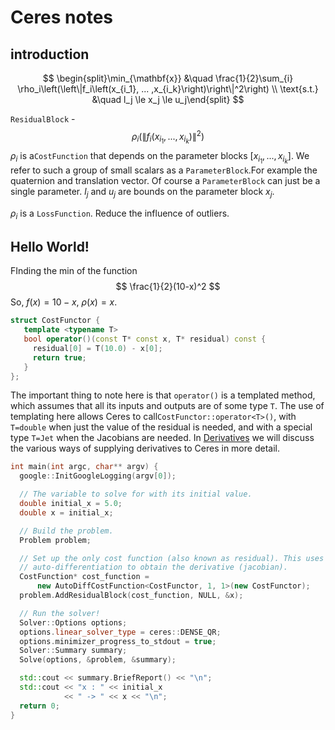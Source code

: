# Ceres notes

## introduction

$$
\begin{split}\min_{\mathbf{x}} &\quad \frac{1}{2}\sum_{i} \rho_i\left(\left\|f_i\left(x_{i_1}, ... ,x_{i_k}\right)\right\|^2\right) \\
\text{s.t.} &\quad l_j \le x_j \le u_j\end{split}
$$

`ResidualBlock` - 
$$
\rho_i\left(\left\|f_i\left(x_{i_1}, ... ,x_{i_k}\right)\right\|^2\right)
$$
$\rho_i$ is a`CostFunction` that depends on the parameter blocks $\left[x_{i_1},... , x_{i_k}\right]$. We refer to such a group of small scalars as a `ParameterBlock`.For example the quaternion and translation vector. Of course a `ParameterBlock` can just be a single parameter. $l_j$ and $u_j$ are bounds on the parameter block $x_j$.

$\rho_i$ is a `LossFunction`. Reduce the influence of outliers.

## Hello World!

FInding the min of the function
$$
\frac{1}{2}(10-x)^2
$$
So, $f(x) = 10 -x$, $\rho(x) = x$.

```cpp
struct CostFunctor {
   template <typename T>
   bool operator()(const T* const x, T* residual) const {
     residual[0] = T(10.0) - x[0];
     return true;
   }
};
```



The important thing to note here is that `operator()` is a templated method, which assumes that all its inputs and outputs are of some type `T`. The use of templating here allows Ceres to call`CostFunctor::operator<T>()`, with `T=double` when just the value of the residual is needed, and with a special type `T=Jet` when the Jacobians are needed. In [Derivatives](http://ceres-solver.org/nnls_tutorial.html#section-derivatives) we will discuss the various ways of supplying derivatives to Ceres in more detail.

```Cpp
int main(int argc, char** argv) {
  google::InitGoogleLogging(argv[0]);

  // The variable to solve for with its initial value.
  double initial_x = 5.0;
  double x = initial_x;

  // Build the problem.
  Problem problem;

  // Set up the only cost function (also known as residual). This uses
  // auto-differentiation to obtain the derivative (jacobian).
  CostFunction* cost_function =
      new AutoDiffCostFunction<CostFunctor, 1, 1>(new CostFunctor);
  problem.AddResidualBlock(cost_function, NULL, &x);

  // Run the solver!
  Solver::Options options;
  options.linear_solver_type = ceres::DENSE_QR;
  options.minimizer_progress_to_stdout = true;
  Solver::Summary summary;
  Solve(options, &problem, &summary);

  std::cout << summary.BriefReport() << "\n";
  std::cout << "x : " << initial_x
            << " -> " << x << "\n";
  return 0;
}
```

